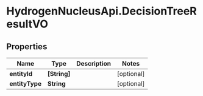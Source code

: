 # HydrogenNucleusApi.DecisionTreeResultVO

## Properties
Name | Type | Description | Notes
------------ | ------------- | ------------- | -------------
**entityId** | **[String]** |  | [optional] 
**entityType** | **String** |  | [optional] 


